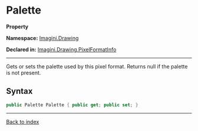 # Palette

**Property**

**Namespace:** [Imagini.Drawing](Imagini.Drawing.md)

**Declared in:** [Imagini.Drawing.PixelFormatInfo](Imagini.Drawing.PixelFormatInfo.md)

------



Gets or sets the palette used by this pixel format. Returns null
if the palette is not present.


## Syntax

```csharp
public Palette Palette { public get; public set; }
```

------

[Back to index](index.md)